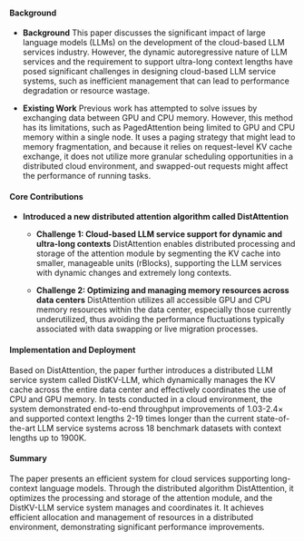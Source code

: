 #### Background
- **Background**
This paper discusses the significant impact of large language models (LLMs) on the development of the cloud-based LLM services industry. However, the dynamic autoregressive nature of LLM services and the requirement to support ultra-long context lengths have posed significant challenges in designing cloud-based LLM service systems, such as inefficient management that can lead to performance degradation or resource wastage.

- **Existing Work**
Previous work has attempted to solve issues by exchanging data between GPU and CPU memory. However, this method has its limitations, such as PagedAttention being limited to GPU and CPU memory within a single node. It uses a paging strategy that might lead to memory fragmentation, and because it relies on request-level KV cache exchange, it does not utilize more granular scheduling opportunities in a distributed cloud environment, and swapped-out requests might affect the performance of running tasks.

#### Core Contributions
  - **Introduced a new distributed attention algorithm called DistAttention**
      - **Challenge 1: Cloud-based LLM service support for dynamic and ultra-long contexts**
      DistAttention enables distributed processing and storage of the attention module by segmenting the KV cache into smaller, manageable units (rBlocks), supporting the LLM services with dynamic changes and extremely long contexts.

      - **Challenge 2: Optimizing and managing memory resources across data centers**
      DistAttention utilizes all accessible GPU and CPU memory resources within the data center, especially those currently underutilized, thus avoiding the performance fluctuations typically associated with data swapping or live migration processes.
  
#### Implementation and Deployment
Based on DistAttention, the paper further introduces a distributed LLM service system called DistKV-LLM, which dynamically manages the KV cache across the entire data center and effectively coordinates the use of CPU and GPU memory. In tests conducted in a cloud environment, the system demonstrated end-to-end throughput improvements of 1.03-2.4× and supported context lengths 2-19 times longer than the current state-of-the-art LLM service systems across 18 benchmark datasets with context lengths up to 1900K.

#### Summary
The paper presents an efficient system for cloud services supporting long-context language models. Through the distributed algorithm DistAttention, it optimizes the processing and storage of the attention module, and the DistKV-LLM service system manages and coordinates it. It achieves efficient allocation and management of resources in a distributed environment, demonstrating significant performance improvements.